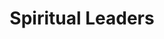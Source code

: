 ---
title: Spiritual Leaders
heroQuote: Education is the most powerful weapon which you can use to change the world.
hero_Quote_Cite: Nelson Mandela
hero_image: /images/couple.webp
bookCover_image: /images/programs/PastorTrainingBook.webp
curriculumSprite_image: /images/sprites/sprite-churchLeaders.webp
id: 2
objective_markdown: >-
  Participants who completed this program will have gained invaluable skills to
  bring hope and transform the communities they serve with renewed
  responsibility.


  &nbsp;
motivation: >-
  Spiritual Leaders are not only leading at their places of worship, but also in
  their communities in general. Therefor, they must be trained to serve
  effectively as agents of change.
status: current
entrance: Explain the entrance requirements for this program
delivery: Describe how the program is delivered
duration: How long will it take to complete the program
assessment: Describe how the program is assessed
certification: Description of the certification for this program
graduation: Describe the graduation event
description_markdown: >-
  Spiritual Leaders are widespread throughout Africa and have great influence in
  their communities. Yet, they lack proper training and vision to effectively
  transform those communities. This program gives leaders the theoretical
  framework, but also the practical knowledge and skills to rise above their
  circumstances and bring systematic change to the communities they serve. This
  program is designed to address 3 main areas needed for transformation –
  personal and character development, leadership development and professional
  skills development.
curricula:
  - title: Advanced Leadership Issues 1
    objective: >-
      This course examines current trends in leadership today. Personal
      leadership development is emphasized.
    credits_number: 5
    days_number: 20
    sprite_selection_number: 1
  - title: Advanced Leadership Issues 2
    objective: >-
      We focus on the leader’s relationship with those whom he is leading, into
      developing healthy models of accountability and organizational
      relationships.
    credits_number: 10
    days_number: 5
    sprite_selection_number: 2
  - title: African Church History
    objective: >-
      This course gives an historical overview of the history and growth of the
      Gospel on the African continent.
    credits_number: 30
    days_number: 16
    sprite_selection_number: 3
  - title: Animism
    objective: >-
      We provide an understanding of how animism has impacted African indigenous
      religion.
    credits_number:
    days_number:
    sprite_selection_number:
  - title: Biblical Counselling
    objective: >-
      The course provides practical advice for numerous counseling topics, along
      with an overview of counseling practices and procedures.
    credits_number: 3
    days_number: 15
    sprite_selection_number: 4
  - title: Biblical Doctrines
    objective: A thorough examination of such essential Biblical doctrines.
    credits_number: 14
    days_number: 5
    sprite_selection_number: 5
  - title: Biblical world view
    objective: >-
      This course examines how animism, polytheism, and secularism all
      contribute to societal worldviews. The course also sets forth a distinctly
      Biblical worldview.
    credits_number: 5
    days_number: 6
    sprite_selection_number: 6
  - title: Cell groups
    objective: >-
      aCell groups are vital to the growth of the church.  A distinctly African
      context for establishing cell groups in your church is
      presented.Perspiciatis omnis dolore, senectus omnis suscipit, consectetuer
      gravida, ut! Ultrices.
    credits_number: 5
    days_number: 6
    sprite_selection_number: 7
  - title: Children ministry
    objective: >-
      The course looks at practical issues, while at the same time maintaining
      age-appropriate strategies for children’s ministry.
    credits_number: 13
    days_number: 5
    sprite_selection_number: 8
  - title: Church administration
    objective: >-
      The course provides practical, easy-to-use systems for church
      administration.
    credits_number: 28
    days_number: 22
    sprite_selection_number: 9
  - title: Church growth
    objective: >-
      We examine several of Christianity's contemporary experts in the study of
      Church Growth.
    credits_number: 13
    days_number: 7
    sprite_selection_number: 10
  - title: Church planting
    objective: The course examines contemporary church planting movements.
    credits_number: 20
    days_number: 15
    sprite_selection_number: 11
  - title: Classical Discipleship
    objective: >-
      This course provides practical topics designed to bring the new or
      immature believer into a deeper, more fruitful relationship with Christ.
    credits_number: 10
    days_number: 6
    sprite_selection_number: 12
  - title: Community Transformation
    objective: >-
      The course examines practical ways in which churches can make a positive
      and life-giving contribution into our communities and be ‘light’ in the
      world.
    credits_number: 17
    days_number: 12
    sprite_selection_number: 13
  - title: Developing a Healthy Church
    objective: >-
      The course strives to implement thoughtful and strategic change in
      ministry philosophy, strategies, and systems.
    credits_number:
    days_number:
    sprite_selection_number:
  - title: Effective Preaching
    objective: >-
      This course covers the preparation of the messenger, development of the
      message, and the delivery of the message.
    credits_number:
    days_number:
    sprite_selection_number:
  - title: Ethnic Reconciliation
    objective: >-
      We look at issues of race and ethnicity in different cultures and how to
      eliminate racial tensions and hostilities.
    credits_number:
    days_number:
    sprite_selection_number:
  - title: HIV/AIDS
    objective: >-
      This course provides an overview of what causes HIV/Aids, how it is
      spread, and how we can provide moral direction and compassionate care.
    credits_number:
    days_number:
    sprite_selection_number:
  - title: How to Interpret the Bible 1
    objective: >-
      We do a Biblical survey of the Scriptures and cover basic tools of
      Biblical interpretation, “Observation, Interpretation, and Application.”
    credits_number:
    days_number:
    sprite_selection_number:
  - title: How to Interpret the Bible 2
    objective: >-
      This course examines the Old Testament, looking at both chronological
      divisions and genre distinctions such as narrative, poetry, prophetic
      portions of Scripture.
    credits_number:
    days_number:
    sprite_selection_number:
  - title: How to Interpret the Bible 3
    objective: >-
      We examine the New Testament, both historically and by thematic and genre
      divisions.  Emphasis is upon how to interpret and apply different types of
      New Testament Scriptures.
    credits_number:
    days_number:
    sprite_selection_number:
  - title: Interpersonal Relationships/ Conflict Resolution
    objective: >-
      This course provides a reproducible model for developing and fostering
      healthy interpersonal relationships.  We provide a model for resolving the
      conflict in ways that maintains relationships.
    credits_number:
    days_number:
    sprite_selection_number:
  - title: Islam
    objective: This course provides a thorough look at practical ways to understand Islam
    credits_number:
    days_number:
    sprite_selection_number:
  - title: Kingdom of God
    objective: >-
      This course examines the Biblical understanding of the Kingdom and how it
      provides us with an understanding of all that we do for Christ
    credits_number:
    days_number:
    sprite_selection_number:
  - title: 'Law, Grace & Righteousness'
    objective: >-
      A thorough theological and practical understanding of Paul’s epistle to
      the Galatians, written in response to the “Judaizers” who were a
      legalistic first century sect, and its contemporary implications, are
      covered.
    credits_number:
    days_number:
    sprite_selection_number:
  - title: Leadership Ethics
    objective: >-
      This bold course addresses the issues of money, sex and power in the life
      of leaders candidly and Biblically.
    credits_number:
    days_number:
    sprite_selection_number:
  - title: Marriage & Family
    objective: >-
      The course examines the Old and New Testament teachings regarding marriage
      as well as sexuality, children, divorce, and remarriage.
    credits_number:
    days_number:
    sprite_selection_number:
  - title: Mentoring
    objective: >-
      This course examines Biblical and practical ways to establish healthy and
      productive mentoring relationships.
    credits_number:
    days_number:
    sprite_selection_number:
  - title: Mission of the Church
    objective: >-
      Along with a theological understanding of ‘mission,’ the course covers
      strategies to do cross-cultural ministry.
    credits_number:
    days_number:
    sprite_selection_number:
  - title: Prayer
    objective: >-
      This course examines both the Biblical teachings regarding prayer and
      Biblical examples of prayer.
    credits_number:
    days_number:
    sprite_selection_number:
  - title: Purpose Driven Church
    objective: >-
      This course helps us to understand the Biblical purpose of the Church.
      (Based on book by Rick Warren)
    credits_number:
    days_number:
    sprite_selection_number:
  - title: Youth Ministry
    objective: >-
      The course covers many strategic and practical aspects of establishing an
      effective church youth ministry.
    credits_number:
    days_number:
    sprite_selection_number:
  - title: Spiritual Leadership 1
    objective: >-
      We focus on the personal development of a leader – the preparation and
      development of a leader’s vision and an understanding of critical
      thinking.
    credits_number:
    days_number:
    sprite_selection_number:
  - title: Spiritual Leadership 2
    objective: >-
      The course looks at Biblical and practical aspects of the goals of a
      leader, decision-making, and the pitfalls of being a Christian leader.
    credits_number:
    days_number:
    sprite_selection_number:
  - title: Spiritual Warfare
    objective: >-
      This course is a Biblical examination of Satan’s activity on the earth,
      and the believer’s authority.
    credits_number:
    days_number:
    sprite_selection_number:
  - title: The Church
    objective: >-
      The local church is the “manifold wisdom of God,” and is described as the
      Bride of Christ. The course examines the Old Testament and New Testament
      understanding of the people of God.
    credits_number:
    days_number:
    sprite_selection_number:
  - title: Worship
    objective: >-
      This course examines a Biblical theology for worship, and also looks at
      how the Church can be taught and encouraged by a Biblical perspective on
      worship.
    credits_number:
    days_number:
    sprite_selection_number:
---